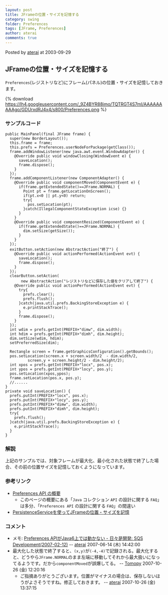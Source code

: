 ```yaml
---
layout: post
title: JFrameの位置・サイズを記憶する
category: swing
folder: Preferences
tags: [JFrame, Preferences]
author: aterai
comments: true
---
```


Posted by [aterai](http://terai.xrea.jp/aterai.html) at 2003-09-29

## JFrameの位置・サイズを記憶する
`Preferences`(レジストリなど)にフレーム(パネル)の位置・サイズを記憶しておきます。

{% download https://lh4.googleusercontent.com/_9Z4BYR88imo/TQTRGT4S7mI/AAAAAAAAAgo/GDUrxdRJ4x4/s800/Preferences.png %}

### サンプルコード
<pre class="prettyprint"><code>public MainPanel(final JFrame frame) {
  super(new BorderLayout());
  this.frame = frame;
  this.prefs = Preferences.userNodeForPackage(getClass());
  frame.addWindowListener(new java.awt.event.WindowAdapter() {
    @Override public void windowClosing(WindowEvent e) {
      saveLocation();
      frame.dispose();
    }
  });
  frame.addComponentListener(new ComponentAdapter() {
    @Override public void componentMoved(ComponentEvent e) {
      if(frame.getExtendedState()==JFrame.NORMAL) {
        Point pt = frame.getLocationOnScreen();
        if(pt.x&lt;0 || pt.y&lt;0) return;
        try{
          pos.setLocation(pt);
        }catch(IllegalComponentStateException icse) {}
      }
    }
    @Override public void componentResized(ComponentEvent e) {
      if(frame.getExtendedState()==JFrame.NORMAL) {
        dim.setSize(getSize());
      }
    }
  });
  exitButton.setAction(new AbstractAction("終了") {
    @Override public void actionPerformed(ActionEvent evt) {
      saveLocation();
      frame.dispose();
    }
  });
  clearButton.setAction(
       new AbstractAction("レジストリなどに保存した値をクリアして終了") {
    @Override public void actionPerformed(ActionEvent evt) {
      try{
        prefs.clear();
        prefs.flush();
      }catch(java.util.prefs.BackingStoreException e) {
        e.printStackTrace();
      }
      frame.dispose();
    }
  });
  int wdim = prefs.getInt(PREFIX+"dimw", dim.width);
  int hdim = prefs.getInt(PREFIX+"dimh", dim.height);
  dim.setSize(wdim, hdim);
  setPreferredSize(dim);

  Rectangle screen = frame.getGraphicsConfiguration().getBounds();
  pos.setLocation(screen.x + screen.width/2  - dim.width/2,
          screen.y + screen.height/2 - dim.height/2);
  int xpos = prefs.getInt(PREFIX+"locx", pos.x);
  int ypos = prefs.getInt(PREFIX+"locy", pos.y);
  pos.setLocation(xpos,ypos);
  frame.setLocation(pos.x, pos.y);
  //......
}
private void saveLocation() {
  prefs.putInt(PREFIX+"locx", pos.x);
  prefs.putInt(PREFIX+"locy", pos.y);
  prefs.putInt(PREFIX+"dimw", dim.width);
  prefs.putInt(PREFIX+"dimh", dim.height);
  try{
    prefs.flush();
  }catch(java.util.prefs.BackingStoreException e) {
    e.printStackTrace();
  }
}
</code></pre>

### 解説
上記のサンプルでは、対象フレームが最大化、最小化された状態で終了した場合、その前の位置サイズを記憶しておくようになっています。

### 参考リンク
- [Preferences API の概要](http://docs.oracle.com/javase/jp/6/technotes/guides/preferences/overview.html)
    - このページの概要にある「`Java` コレクション `API` の設計に関する `FAQ`」は多分、「`Preferences API` の設計に関する `FAQ`」の間違い
- [PersistenceServiceを使ってJFrameの位置・サイズを記憶](http://terai.xrea.jp/Swing/PersistenceService.html)

<!-- dummy comment line for breaking list -->

### コメント
- メモ: [Preferences APIがJava6上では動かない - 日々是開発: SQS Development(2007-02-12)](http://sqs.cmr.sfc.keio.ac.jp/tdiary/20070212.html#p01) -- [aterai](http://terai.xrea.jp/aterai.html) 2007-06-14 (木) 14:42:00
- 最大化した状態で終了すると、`(x,y)`が`(-4,-4)`で記録される。最大化すると、どうやら`JFrame.NORMAL`のまま左端に移動してそれから最大扱いになってるようです。だから`componentMoved`が誤爆してる。 -- [Tomopy](http://terai.xrea.jp/Tomopy.html) 2007-10-26 (金) 12:20:16
    - ご指摘ありがとうございます。位置がマイナスの場合は、保存しないほうがよさそうですね。修正しておきます。 -- [aterai](http://terai.xrea.jp/aterai.html) 2007-10-26 (金) 13:37:15

<!-- dummy comment line for breaking list -->

